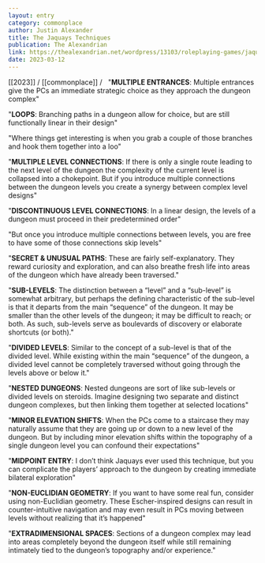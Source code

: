 ```yaml
---
layout: entry
category: commonplace
author: Justin Alexander
title: The Jaquays Techniques
publication: The Alexandrian
link: https://thealexandrian.net/wordpress/13103/roleplaying-games/jaquaying-the-dungeon-part-2-the-jaquays-techniques
date: 2023-03-12
---
```


[[2023]] / [[commonplace]] / 
 
"**MULTIPLE ENTRANCES**: Multiple entrances give the PCs an immediate strategic choice as they approach the dungeon complex"

"**LOOPS**: Branching paths in a dungeon allow for choice, but are still functionally linear in their design"

"Where things get interesting is when you grab a couple of those branches and hook them together into a loo"

"**MULTIPLE LEVEL CONNECTIONS**: If there is only a single route leading to the next level of the dungeon the complexity of the current level is collapsed into a chokepoint. But if you introduce multiple connections between the dungeon levels you create a synergy between complex level designs"

"**DISCONTINUOUS LEVEL CONNECTIONS**: In a linear design, the levels of a dungeon must proceed in their predetermined order"

"But once you introduce multiple connections between levels, you are free to have some of those connections skip levels"

"**SECRET & UNUSUAL PATHS**: These are fairly self-explanatory. They reward curiosity and exploration, and can also breathe fresh life into areas of the dungeon which have already been traversed."

"**SUB-LEVELS**: The distinction between a “level” and a “sub-level” is somewhat arbitrary, but perhaps the defining characteristic of the sub-level is that it departs from the main “sequence” of the dungeon. It may be smaller than the other levels of the dungeon; it may be difficult to reach; or both. As such, sub-levels serve as boulevards of discovery or elaborate shortcuts (or both)."

"**DIVIDED LEVELS**: Similar to the concept of a sub-level is that of the divided level. While existing within the main “sequence” of the dungeon, a divided level cannot be completely traversed without going through the levels above or below it."

"**NESTED DUNGEONS**: Nested dungeons are sort of like sub-levels or divided levels on steroids. Imagine designing two separate and distinct dungeon complexes, but then linking them together at selected locations"

"**MINOR ELEVATION SHIFTS**: When the PCs come to a staircase they may naturally assume that they are going up or down to a new level of the dungeon. But by including minor elevation shifts within the topography of a single dungeon level you can confound their expectations"

"**MIDPOINT ENTRY**: I don’t think Jaquays ever used this technique, but you can complicate the players’ approach to the dungeon by creating immediate bilateral exploration"

"**NON-EUCLIDIAN GEOMETRY**: If you want to have some real fun, consider using non-Euclidian geometry. These Escher-inspired designs can result in counter-intuitive navigation and may even result in PCs moving between levels without realizing that it’s happened"

"**EXTRADIMENSIONAL SPACES**: Sections of a dungeon complex may lead into areas completely beyond the dungeon itself while still remaining intimately tied to the dungeon’s topography and/or experience."
